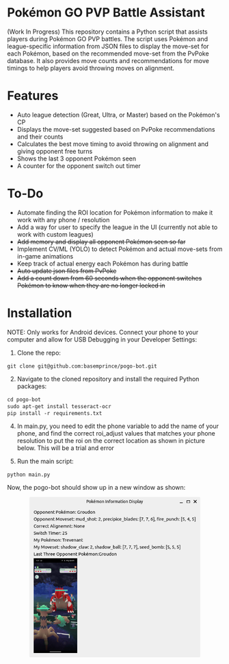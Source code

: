 # Pokémon GO PVP Battle Assistant

(Work In Progress) This repository contains a Python script that assists players during Pokémon GO PVP battles. The script uses Pokémon and league-specific information from JSON files to display the move-set for each Pokémon, based on the recommended move-set from the PvPoke database. It also provides move counts and recommendations for move timings to help players avoid throwing moves on alignment.

# Features
* Auto league detection (Great, Ultra, or Master) based on the Pokémon's CP
* Displays the move-set suggested based on PvPoke recommendations and their counts
* Calculates the best move timing to avoid throwing on alignment and giving opponent free turns
* Shows the last 3 opponent Pokémon seen 
* A counter for the opponent switch out timer

# To-Do
* Automate finding the ROI location for Pokémon information to make it work with any phone / resolution
* Add a way for user to specify the league in the UI (currently not able to work with custom leagues)
* <del> Add memory and display all opponent Pokémon seen so far
* Implement CV/ML (YOLO) to detect Pokémon and actual move-sets from in-game animations
* Keep track of actual energy each Pokémon has during battle
* <del> Auto update json files from PvPoke
* <del> Add a count down from 60 seconds when the opponent switches Pokémon to know when they are no longer locked in


# Installation
NOTE: Only works for Android devices. Connect your phone to your computer and allow for USB Debugging in your Developer Settings:

1. Clone the repo: 
```
git clone git@github.com:basemprince/pogo-bot.git
```
2. Navigate to the cloned repository and install the required Python packages:
```
cd pogo-bot
sudo apt-get install tesseract-ocr
pip install -r requirements.txt
```
4. In main.py, you need to edit the phone variable to add the name of your phone, and find the correct roi_adjust values that matches your phone resolution to put the roi on the correct location as shown in picture below. This will be a trial and error

5. Run the main script:
```
python main.py
```
Now, the pogo-bot should show up in a new window as shown:
<p align="center">
<img src="templates/app-ui.png" width="400">
</p>
